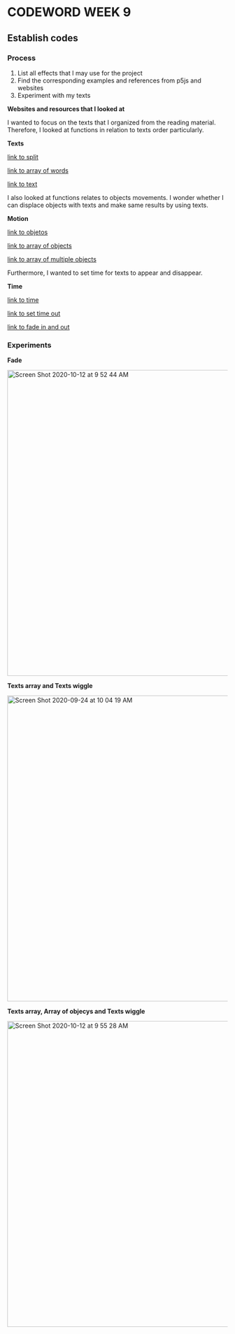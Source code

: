 # CODEWORD WEEK 9

## Establish codes
### Process

1. List all effects that I may use for the project
2. Find the corresponding examples and references from p5js and websites
3. Experiment with my texts

**Websites and resources that I looked at**

I wanted to focus on the texts that I organized from the reading material. Therefore, I looked at functions in relation to texts order particularly.

**Texts**

[link to split](https://p5js.org/reference/#/p5/split)

[link to array of words](https://editor.p5js.org/aferriss/sketches/B1iYPo6Kf)

[link to text](https://p5js.org/zh-Hans/reference/#/p5/text)

I also looked at functions relates to objects movements. I wonder whether I can displace objects with texts and make same results by using texts. 

**Motion**

[link to objetos](https://p5js.org/es/examples/objects-objects-2.html#)

[link to array of objects](https://p5js.org/es/examples/objects-array-of-objects.html)

[link to array of multiple objects](https://p5js.org/examples/objects-multiple-objects.html)

Furthermore, I wanted to set time for texts to appear and disappear.

**Time**

[link to time](https://p5js.org/reference/#/p5.MediaElement/time)

[link to set time out](https://www.youtube.com/watch?v=nGfTjA8qNDA)

[link to fade in and out](https://editor.p5js.org/remarkability/sketches/rtM08miUD)

### Experiments

**Fade**

<img width="700" alt="Screen Shot 2020-10-12 at 9 52 44 AM" src="https://user-images.githubusercontent.com/68975607/95698692-13555b00-0c75-11eb-92d2-ee9b4008b2fd.png">

**Texts array and Texts wiggle**

<img width="700" alt="Screen Shot 2020-09-24 at 10 04 19 AM" src="https://user-images.githubusercontent.com/68975607/95698426-772b5400-0c74-11eb-828c-26776a9f9529.png">

**Texts array, Array of objecys and Texts wiggle**

<img width="700" alt="Screen Shot 2020-10-12 at 9 55 28 AM" src="https://user-images.githubusercontent.com/68975607/95698449-8e6a4180-0c74-11eb-86df-4904b5cc1286.png">






